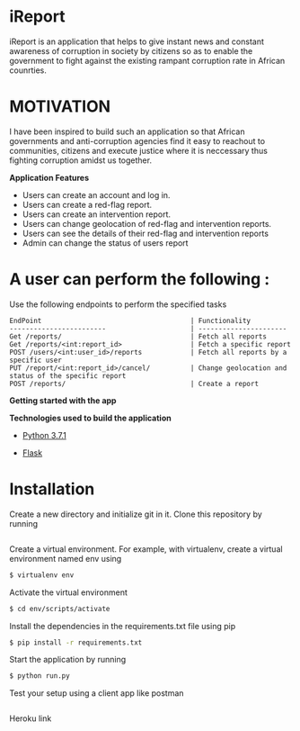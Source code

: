 
# iReport
iReport is an application that helps to give instant news and constant awareness of corruption in society
by citizens so as to enable the government to fight against the existing rampant corruption rate in African counrties. 

# MOTIVATION
I have been inspired to build such an application so that African governments and anti-corruption agencies
find it easy to reachout to communities, citizens and execute justice where it is neccessary thus fighting corruption amidst us together. 

**Application Features**
* Users can create an account and log in.
* Users can create a red-flag report.
* Users can create an intervention report.
* Users can change geolocation of red-flag and intervention reports.
* Users can see the details of their red-flag and intervention reports
* Admin can change the status of users report


# A user can perform the following :
 Use the following endpoints to perform the specified tasks 
    
    EndPoint                                     | Functionality
    ------------------------                     | ----------------------
    Get /reports/                                | Fetch all reports
    Get /reports/<int:report_id>                 | Fetch a specific report
    POST /users/<int:user_id>/reports            | Fetch all reports by a specific user
    PUT /report/<int:report_id>/cancel/          | Change geolocation and status of the specific report
    POST /reports/                               | Create a report
    
**Getting started with the app**

**Technologies used to build the application**

* [Python 3.7.1](https://docs.python.org/3/)

* [Flask](http://flask.pocoo.org/)

# Installation

Create a new directory and initialize git in it. Clone this repository by running
```sh

```
Create a virtual environment. For example, with virtualenv, create a virtual environment named env using
```sh
$ virtualenv env
```
Activate the virtual environment
```sh
$ cd env/scripts/activate
```
Install the dependencies in the requirements.txt file using pip
```sh
$ pip install -r requirements.txt
```

Start the application by running
```sh
$ python run.py
```
Test your setup using a client app like postman

```sh
```
Heroku link
```sh

```
